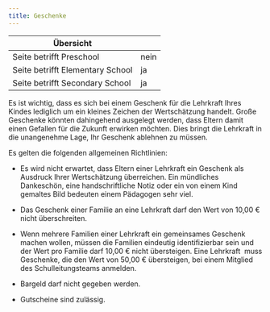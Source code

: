 ```yaml
---
title: Geschenke
---
```

| Übersicht | |
| --- | --- |
| Seite betrifft Preschool | nein |
| Seite betrifft Elementary School | ja |
| Seite betrifft Secondary School | ja |

Es ist wichtig, dass es sich bei einem Geschenk für die Lehrkraft Ihres Kindes lediglich um ein kleines Zeichen der Wertschätzung handelt. Große Geschenke könnten dahingehend ausgelegt werden, dass Eltern damit einen Gefallen für die Zukunft erwirken möchten. Dies bringt die Lehrkraft in die unangenehme Lage, Ihr Geschenk ablehnen zu müssen. 

Es gelten die folgenden allgemeinen Richtlinien:

-   Es wird nicht erwartet, dass Eltern einer Lehrkraft ein Geschenk als Ausdruck Ihrer Wertschätzung überreichen. Ein mündliches Dankeschön, eine handschriftliche Notiz oder ein von einem Kind gemaltes Bild bedeuten einem Pädagogen sehr viel.

-   Das Geschenk einer Familie an eine Lehrkraft darf den Wert von 10,00 € nicht überschreiten.

-   Wenn mehrere Familien einer Lehrkraft ein gemeinsames Geschenk machen wollen, müssen die Familien eindeutig identifizierbar sein und der Wert pro Familie darf 10,00 € nicht übersteigen. Eine Lehrkraft  muss Geschenke, die den Wert von 50,00 € übersteigen, bei einem Mitglied des Schulleitungsteams anmelden.

-   Bargeld darf nicht gegeben werden.

-   Gutscheine sind zulässig.